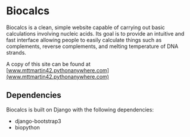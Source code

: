# Biocalcs

Biocalcs is a clean, simple website capable of carrying out basic calculations involving nucleic acids. Its goal is to provide an intuitive and fast interface allowing people to easily calculate things such as complements, reverse complements, and melting temperature of DNA strands.

A copy of this site can be found at  [www.mttmartin42.pythonanywhere.com](www.mttmartin42.pythonanywhere.com)

## Dependencies

Biocalcs is built on Django with the following dependencies:
* django-bootstrap3
* biopython

